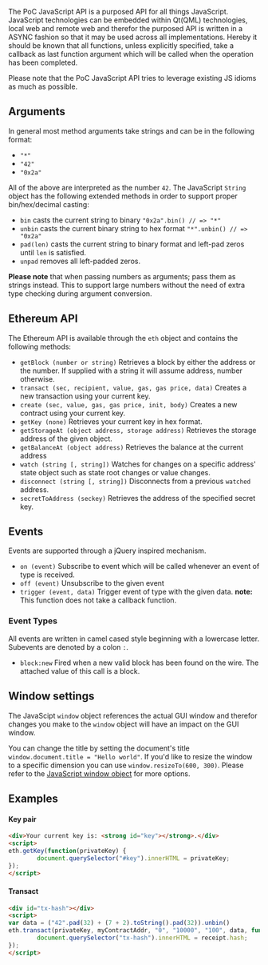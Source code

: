 The PoC JavaScript API is a purposed API for all things JavaScript. JavaScript technologies can be embedded within Qt(QML) technologies, local web and remote web and therefor the purposed API is written in a ASYNC fashion so that it may be used across all implementations. Hereby it should be known that all functions, unless explicitly specified, take a callback as last function argument which will be called when the operation has been completed.

Please note that the PoC JavaScript API tries to leverage existing JS idioms as much as possible.

## Arguments

In general most method arguments take strings and can be in the following format:
* `"*"`
* `"42"`
* `"0x2a"`

All of the above are interpreted as the number `42`. The JavaScript `String` object has the following extended methods in order to support proper bin/hex/decimal casting:

* `bin` casts the current string to binary `"0x2a".bin() // => "*"`
* `unbin` casts the current binary string to hex format `"*".unbin() // => "0x2a"`
* `pad(len)` casts the current string to binary format and left-pad zeros until `len` is satisfied.
* `unpad` removes all left-padded zeros.

**Please note** that when passing numbers as arguments; pass them as strings instead. This to support large numbers without the need of extra type checking during argument conversion.

## Ethereum API

The Ethereum API is available through the `eth` object and contains the following methods:

* `getBlock (number or string)`
    Retrieves a block by either the address or the number. If supplied with a string it will assume address, number otherwise.
* `transact (sec, recipient, value, gas, gas price, data)`
    Creates a new transaction using your current key.
* `create (sec, value, gas, gas price, init, body)`
    Creates a new contract using your current key.
* `getKey (none)`
    Retrieves your current key in hex format.
* `getStorageAt (object address, storage address)`
    Retrieves the storage address of the given object.
* `getBalanceAt (object address)`
    Retrieves the balance at the current address
* `watch (string [, string])`
    Watches for changes on a specific address' state object such as state root changes or value changes.
* `disconnect (string [, string])`
    Disconnects from a previous `watched` address.
* `secretToAddress (seckey)`
    Retrieves the address of the specified secret key.

## Events

Events are supported through a jQuery inspired mechanism.

* `on (event)`
    Subscribe to event which will be called whenever an event of type <event> is received.
* `off (event)`
    Unsubscribe to the given event
* `trigger (event, data)`
    Trigger event of type <event> with the given data. **note:** This function does not take a callback function.
    
### Event Types

All events are written in camel cased style beginning with a lowercase letter. Subevents are denoted by a colon `:`.

* `block:new`
    Fired when a new valid block has been found on the wire. The attached value of this call is a block.

## Window settings

The JavaScipt `window` object references the actual GUI window and therefor changes you make to the `window` object will have an impact on the GUI window.

You can change the title by setting the document's title `window.document.title = "Hello world"`. If you'd like to resize the window to a specific dimension you can use `window.resizeTo(600, 300)`. Please refer to the [JavaScript window object](https://developer.mozilla.org/en/docs/Web/API/Window) for more options.

## Examples

#### Key pair

```html
<div>Your current key is: <strong id="key"></strong>.</div>
<script>
eth.getKey(function(privateKey) {
        document.querySelector("#key").innerHTML = privateKey;
});
</script>
```

#### Transact

```html
<div id="tx-hash"></div>
<script>
var data = ("42".pad(32) + (7 + 2).toString().pad(32)).unbin()
eth.transact(privateKey, myContractAddr, "0", "10000", "100", data, function(receipt) {
        document.querySelector("tx-hash").innerHTML = receipt.hash;
});
</script>
```